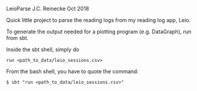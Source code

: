 LeioParse
J.C. Reinecke
Oct 2018

Quick little project to parse the reading logs from my reading log app, Leio.

To generate the output needed for a plotting program (e.g. DataGraph), run
from sbt.

Inside the sbt shell, simply do
```
run <path_to_data/leio_sessions.csv>
```

From the bash shell, you have to quote the command:
```
$ sbt "run <path_to_data/leio_sessions.csv>"
```